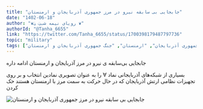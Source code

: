 ```yaml
---
title: "جابجایی بی سابقه نیرو در مرز جمهوری آذربایجان و ارمنستان"
date: "1402-06-18"
author: "❦ུ رویای نیمه شبུ ❦"
authorId: "@Tanha_6655"
link: "https://twitter.com/Tanha_6655/status/1700398179487797736"
topic: "military"
tags: ["جمهوری آذربایجان", "ارمنستان", "جنگ جمهوری آذربایجان و ارمنستان"]
---
```


جابجایی بی‌سابقه‌ ی نیرو در مرز آذربایجان و ارمنستان ادامه داره

بسیاری از شبکه‌های آذربایجانی نماد ∀ را به عنوان تصویری نمادین انتخاب و بر روی تجهیزات نظامی ارتش آذربایجان که در حال حرکت به سمت مرز با ارمنستان هستند حک کردن

![جابجایی بی سابقه نیرو در مرز جمهوری آذربایجان و ارمنستان](/posts/military/jabejayi-bisabeghe-niroo-dar-marz-jomhoriazarbaijan-va-armanestan.jpg)
